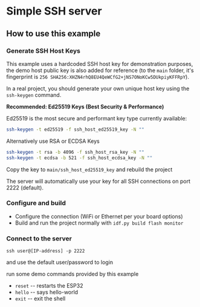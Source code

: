 # Simple SSH server

## How to use this example

### Generate SSH Host Keys

This example uses a hardcoded SSH host key for demonstration purposes, the demo host public key is also added for reference (to the `main` folder, it's fingerprint is `256 SHA256:XHZN4rhQ8EU4QeWCfG2+jNS7ONoKCw5DUkpiyKFFRpY`).

In a real project, you should generate your own unique host key using the `ssh-keygen` command.

**Recommended: Ed25519 Keys (Best Security & Performance)**

Ed25519 is the most secure and performant key type currently available:

```bash
ssh-keygen -t ed25519 -f ssh_host_ed25519_key -N ""
```

Alternatively use RSA or ECDSA Keys

```bash
ssh-keygen -t rsa -b 4096 -f ssh_host_rsa_key -N ""
ssh-keygen -t ecdsa -b 521 -f ssh_host_ecdsa_key -N ""
```

Copy the key to `main/ssh_host_ed25519_key` and rebuild the project

The server will automatically use your key for all SSH connections on port 2222 (default).

### Configure and build

* Configure the connection (WiFi or Ethernet per your board options)
* Build and run the project normally with `idf.py build flash monitor`

### Connect to the server

```
ssh user@[IP-address] -p 2222
```
and use the default user/password to login

run some demo commands provided by this example
* `reset` -- restarts the ESP32
* `hello` -- says hello-world
* `exit` -- exit the shell
